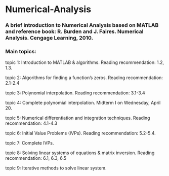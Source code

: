 # Numerical-Analysis
### A brief introduction to Numerical Analysis based on MATLAB and reference book: R. Burden and J. Faires. Numerical Analysis. Cengage Learning, 2010.


### Main topics:

topic 1: Introduction to MATLAB & algorithms.
Reading recommendation: 1.2, 1.3.

topic 2: Algorithms for finding a function’s zeros.
Reading recommendation: 2.1-2.4

topic 3: Polynomial interpolation.
Reading recommendation: 3.1-3.4

topic 4: Complete polynomial interpolation. Midterm I on Wednesday, April 20.

topic 5: Numerical differentiation and integration techniques.
Reading recommendation: 4.1-4.3

topic 6: Initial Value Problems (IVPs).
Reading recommendation: 5.2-5.4.

topic 7: Complete IVPs.

topic 8: Solving linear systems of equations & matrix inversion.
Reading recommendation: 6.1, 6.3, 6.5

topic 9: Iterative methods to solve linear system.
